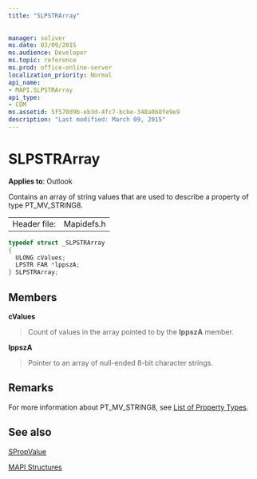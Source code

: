 ```yaml
---
title: "SLPSTRArray"
 
 
manager: soliver
ms.date: 03/09/2015
ms.audience: Developer
ms.topic: reference
ms.prod: office-online-server
localization_priority: Normal
api_name:
- MAPI.SLPSTRArray
api_type:
- COM
ms.assetid: 5f570d9b-eb3d-4fc7-bcbe-348a0b8fe9e9
description: "Last modified: March 09, 2015"
---
```


# SLPSTRArray

  
  
**Applies to**: Outlook 
  
Contains an array of string values that are used to describe a property of type PT_MV_STRING8.
  
|||
|:-----|:-----|
|Header file:  <br/> |Mapidefs.h  <br/> |
   
```cpp
typedef struct _SLPSTRArray
{
  ULONG cValues;
  LPSTR FAR *lppszA;
} SLPSTRArray;

```

## Members

 **cValues**
  
> Count of values in the array pointed to by the **lppszA** member. 
    
 **lppszA**
  
> Pointer to an array of null-ended 8-bit character strings.
    
## Remarks

For more information about PT_MV_STRING8, see [List of Property Types](property-types.md).
  
## See also



[SPropValue](spropvalue.md)


[MAPI Structures](mapi-structures.md)

